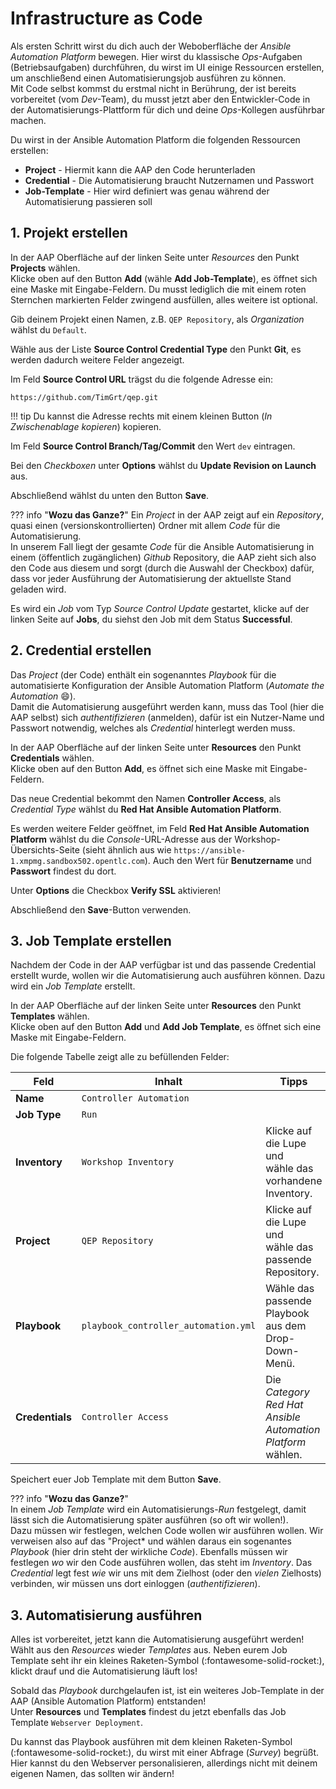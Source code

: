 # Infrastructure as Code

Als ersten Schritt wirst du dich auch der Weboberfläche der *Ansible Automation Platform* bewegen. Hier wirst du klassische *Ops*-Aufgaben (Betriebsaufgaben) durchführen, du wirst im UI einige Ressourcen erstellen, um anschließend einen Automatisierungsjob ausführen zu können.  
Mit Code selbst kommst du erstmal nicht in Berührung, der ist bereits vorbereitet (vom *Dev*-Team), du musst jetzt aber den Entwickler-Code in der Automatisierungs-Plattform für dich und deine *Ops*-Kollegen ausführbar machen.

Du wirst in der Ansible Automation Platform die folgenden Ressourcen erstellen:

* **Project** - Hiermit kann die AAP den Code herunterladen
* **Credential** - Die Automatisierung braucht Nutzernamen und Passwort
* **Job-Template** - Hier wird definiert was genau während der Automatisierung passieren soll

## 1. Projekt erstellen

In der AAP Oberfläche auf der linken Seite unter *Resources* den Punkt **Projects** wählen.  
Klicke oben auf den Button **Add** (wähle **Add Job-Template**), es öffnet sich eine Maske mit Eingabe-Feldern. Du musst lediglich die mit einem roten Sternchen markierten Felder zwingend ausfüllen, alles weitere ist optional.

Gib deinem Projekt einen Namen, z.B. `QEP Repository`, als *Organization* wählst du `Default`.

Wähle aus der Liste **Source Control Credential Type** den Punkt **Git**, es werden dadurch weitere Felder angezeigt.

Im Feld **Source Control URL** trägst du die folgende Adresse ein:

```text
https://github.com/TimGrt/qep.git
```

!!! tip
    Du kannst die Adresse rechts mit einem kleinen Button (*In Zwischenablage kopieren*) kopieren.

Im Feld **Source Control Branch/Tag/Commit** den Wert `dev` eintragen.  

Bei den *Checkboxen* unter **Options** wählst du **Update Revision on Launch** aus.

Abschließend wählst du unten den Button **Save**.

??? info "**Wozu das Ganze?**"
    Ein *Project* in der AAP zeigt auf ein *Repository*, quasi einen (versionskontrollierten) Ordner mit allem *Code* für die Automatisierung.  
    In unserem Fall liegt der gesamte *Code* für die Ansible Automatisierung in einem (öffentlich zugänglichen) *Github* Repository, die AAP zieht sich also den Code aus diesem und sorgt (durch die Auswahl der Checkbox) dafür, dass vor jeder Ausführung der Automatisierung der aktuellste Stand geladen wird.

Es wird ein *Job* vom Typ *Source Control Update* gestartet, klicke auf der linken Seite auf **Jobs**, du siehst den Job mit dem Status **Successful**.

## 2. Credential erstellen

Das *Project* (der Code) enthält ein sogenanntes *Playbook* für die automatisierte Konfiguration der Ansible Automation Platform (*Automate the Automation* :smile:).  
Damit die Automatisierung ausgeführt werden kann, muss das Tool (hier die AAP selbst) sich *authentifizieren* (anmelden), dafür ist ein Nutzer-Name und Passwort notwendig, welches als *Credential* hinterlegt werden muss.

In der AAP Oberfläche auf der linken Seite unter **Resources** den Punkt **Credentials** wählen.  
Klicke oben auf den Button **Add**, es öffnet sich eine Maske mit Eingabe-Feldern.

Das neue Credential bekommt den Namen **Controller Access**, als *Credential Type* wählst du **Red Hat Ansible Automation Platform**.

Es werden weitere Felder geöffnet, im Feld **Red Hat Ansible Automation Platform** wählst du die *Console*-URL-Adresse aus der Workshop-Übersichts-Seite (sieht ähnlich aus wie `https://ansible-1.xmpmg.sandbox502.opentlc.com`). Auch den Wert für **Benutzername** und **Passwort** findest du dort.

Unter **Options** die Checkbox **Verify SSL** aktivieren!

Abschließend den **Save**-Button verwenden.

## 3. Job Template erstellen

Nachdem der Code in der AAP verfügbar ist und das passende Credential erstellt wurde, wollen wir die Automatisierung auch ausführen können. Dazu wird ein *Job Template* erstellt.  

In der AAP Oberfläche auf der linken Seite unter **Resources** den Punkt **Templates** wählen.  
Klicke oben auf den Button **Add** und **Add Job Template**, es öffnet sich eine Maske mit Eingabe-Feldern.

Die folgende Tabelle zeigt alle zu befüllenden Felder:

| Feld            | Inhalt                               | Tipps                                                          |
| --------------- | ------------------------------------ | -------------------------------------------------------------- |
| **Name**        | `Controller Automation`              |                                                                |
| **Job Type**    | `Run`                                |                                                                |
| **Inventory**   | `Workshop Inventory`                 | Klicke auf die Lupe und<br>wähle das vorhandene Inventory.     |
| **Project**     | `QEP Repository`                     | Klicke auf die Lupe und<br>wähle das passende Repository.      |
| **Playbook**    | `playbook_controller_automation.yml` | Wähle das passende Playbook<br> aus dem Drop-Down-Menü.        |
| **Credentials** | `Controller Access`                  | Die *Category Red Hat Ansible<br> Automation Platform* wählen. |

Speichert euer Job Template mit dem Button **Save**.

??? info "**Wozu das Ganze?**"  
    In einem *Job Template* wird ein Automatisierungs-*Run* festgelegt, damit lässt sich die Automatisierung später ausführen (so oft wir wollen!).  
    Dazu müssen wir festlegen, welchen Code wollen wir ausführen wollen. Wir verweisen also auf das "Project* und wählen daraus ein sogenantes *Playbook* (hier drin steht der wirkliche *Code*). Ebenfalls müssen wir festlegen *wo* wir den Code ausführen wollen, das steht im *Inventory*. Das *Credential* legt fest *wie* wir uns mit dem Zielhost (oder den *vielen* Zielhosts) verbinden, wir müssen uns dort einloggen (*authentifizieren*).

## 3. Automatisierung ausführen

Alles ist vorbereitet, jetzt kann die Automatisierung ausgeführt werden!  
Wählt aus den *Resources* wieder *Templates* aus. Neben eurem Job Template seht ihr ein kleines Raketen-Symbol (:fontawesome-solid-rocket:), klickt drauf und die Automatisierung läuft los!

Sobald das *Playbook* durchgelaufen ist, ist ein weiteres Job-Template in der AAP (Ansible Automation Platform) entstanden!  
Unter **Resources** und **Templates** findest du jetzt ebenfalls das Job Template `Webserver Deployment`.  

Du kannst das Playbook ausführen mit dem kleinen Raketen-Symbol (:fontawesome-solid-rocket:), du wirst mit einer Abfrage (*Survey*) begrüßt. Hier kannst du den Webserver personalisieren, allerdings nicht mit deinem eigenen Namen, das sollten wir ändern!
